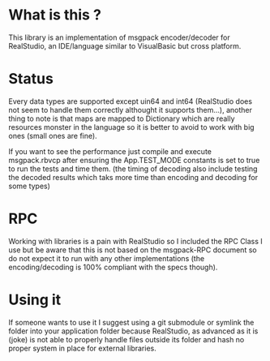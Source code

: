 # What is this ?

This library is an implementation of msgpack encoder/decoder for RealStudio, an IDE/language similar
to VisualBasic but cross platform.

# Status

Every data types are supported except uin64 and int64 (RealStudio does not seem to handle them correctly althought
it supports them...), another thing to note is that maps are mapped to Dictionary which are really resources monster
in the language so it is better to avoid to work with big ones (small ones are fine).

If you want to see the performance just compile and execute msgpack.rbvcp after ensuring the App.TEST_MODE constants
is set to true to run the tests and time them.
(the timing of decoding also include testing the decoded results which taks more time than encoding and decoding for
some types)

# RPC
Working with libraries is a pain with RealStudio so I included the RPC Class I use but be aware that this is not based
on the msgpack-RPC document so do not expect it to run with any other implementations (the encoding/decoding is 100%
compliant with the specs though).


# Using it
If someone wants to use it I suggest using a git submodule or symlink the folder into your application folder because
RealStudio, as advanced as it is (joke) is not able to properly handle files outside its folder and hash no proper
system in place for external libraries.
